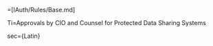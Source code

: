 =[IAuth/Rules/Base.md]

Ti=Approvals by CIO and Counsel for Protected Data Sharing Systems

sec={Latin}
